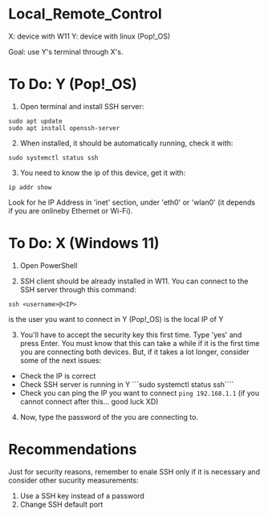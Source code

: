 # Local_Remote_Control

X: device with W11
Y: device with linux (Pop!_OS)


Goal: use Y's terminal through X's.

# To Do: Y (Pop!_OS)

1. Open terminal and install SSH server: 
```
sudo apt update
sudo apt install openssh-server
```

2. When installed, it should be automatically running, check it with:
```
sudo systemctl status ssh
```

3. You need to know the ip of this device, get it with:
```
ip addr show
```
Look for he IP Address in 'inet' section, under 'eth0' or 'wlan0' (it depends if you are onlineby Ethernet or Wi-Fi).

# To Do: X (Windows 11)

1. Open PowerShell

2. SSH client should be already installed in W11. You can connect to the SSH server through this command:
```
ssh <username>@<IP>
```
<username> is the user you want to connect in Y (Pop!_OS)
<IP> is the local IP of Y

3. You'll have to accept the security key this first time. Type 'yes' and  press Enter.
You must know that this can take a while if it is the first time you are connecting both devices.
But, if it takes a lot longer, consider some of the next issues:
 - Check the IP is correct
 - Check SSH server is running in Y ```sudo systemctl status ssh````
 - Check you can ping the IP you want to connect ```ping 192.168.1.1```
(if you cannot connect after this... good luck XD)

4. Now, type the password of the <username> you are connecting to.



# Recommendations
Just for security reasons, remember to enale SSH only if it is necessary and consider other sucurity measurements:
1. Use a SSH key instead of a password
2. Change SSH default port
